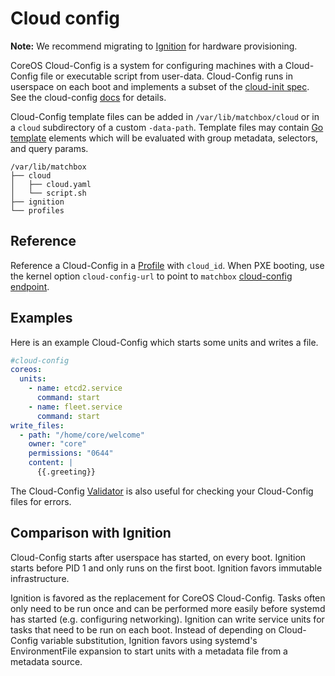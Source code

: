 
# Cloud config

**Note:** We recommend migrating to [Ignition](ignition.md) for hardware provisioning.

CoreOS Cloud-Config is a system for configuring machines with a Cloud-Config file or executable script from user-data. Cloud-Config runs in userspace on each boot and implements a subset of the [cloud-init spec](http://cloudinit.readthedocs.org/en/latest/topics/format.html#cloud-config-data). See the cloud-config [docs](https://coreos.com/os/docs/latest/cloud-config.html) for details.

Cloud-Config template files can be added in `/var/lib/matchbox/cloud` or in a `cloud` subdirectory of a custom `-data-path`. Template files may contain [Go template](https://golang.org/pkg/text/template/) elements which will be evaluated with group metadata, selectors, and query params.

```
/var/lib/matchbox
├── cloud
│   ├── cloud.yaml
│   └── script.sh
├── ignition
└── profiles
```

## Reference

Reference a Cloud-Config in a [Profile](matchbox.md#profiles) with `cloud_id`. When PXE booting, use the kernel option `cloud-config-url` to point to `matchbox` [cloud-config endpoint](api.md#cloud-config).

## Examples

Here is an example Cloud-Config which starts some units and writes a file.

<!-- {% raw %} -->
```yaml
#cloud-config
coreos:
  units:
    - name: etcd2.service
      command: start
    - name: fleet.service
      command: start
write_files:
  - path: "/home/core/welcome"
    owner: "core"
    permissions: "0644"
    content: |
      {{.greeting}}
```
<!-- {% endraw %} -->

The Cloud-Config [Validator](https://coreos.com/validate/) is also useful for checking your Cloud-Config files for errors.

## Comparison with Ignition

Cloud-Config starts after userspace has started, on every boot. Ignition starts before PID 1 and only runs on the first boot. Ignition favors immutable infrastructure.

Ignition is favored as the replacement for CoreOS Cloud-Config. Tasks often only need to be run once and can be performed more easily before systemd has started (e.g. configuring networking). Ignition can write service units for tasks that need to be run on each boot. Instead of depending on Cloud-Config variable substitution, Ignition favors using systemd's EnvironmentFile expansion to start units with a metadata file from a metadata source.
